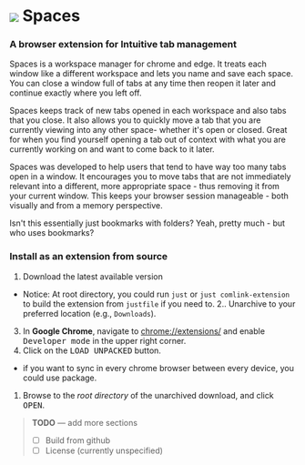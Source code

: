 # <img src="/img/icon48.png" align="absmiddle"> Spaces

### A browser extension for Intuitive tab management

Spaces is a workspace manager for chrome and edge.
It treats each window like a different workspace and lets you name and save each space.
You can close a window full of tabs at any time then reopen it later and continue exactly
where you left off.

Spaces keeps track of new tabs opened in each workspace and also tabs that you close.
It also allows you to quickly move a tab that you are currently viewing into any
other space- whether it's open or closed.
Great for when you find yourself opening a tab out of context with what you are currently
working on and want to come back to it later.

Spaces was developed to help users that tend to have way too many tabs open in a window.
It encourages you to move tabs that are not immediately relevant into a different,
more appropriate space - thus removing it from your current window.
This keeps your browser session manageable - both visually and from a memory perspective.

Isn't this essentially just bookmarks with folders? Yeah, pretty much - but who uses bookmarks?

<!-- ### Chrome Web Store

Spaces is also [available via the official Chrome Web Store](https://chrome.google.com/webstore/detail/spaces/cenkmofngpohdnkbjdpilgpmbiiljjim).

Please note that the webstore version may be behind the latest version here. -->

### Install as an extension from source

1. Download the latest available version
- Notice: At root directory, you could run `just` or `just comlink-extension` to build the extension from `justfile` if you need to.
2.. Unarchive to your preferred location (e.g., `Downloads`).
3. In **Google Chrome**, navigate to [chrome://extensions/](chrome://extensions/) and enable <kbd>Developer mode</kbd> in the upper right corner.
4. Click on the <kbd>LOAD UNPACKED</kbd> button.
- if you want to sync in every chrome browser between every device, you could use package.
1. Browse to the _root directory_ of the unarchived download, and click <kbd>OPEN</kbd>.

> **TODO** &mdash; add more sections
> - [ ] Build from github
> - [ ] License (currently unspecified)
